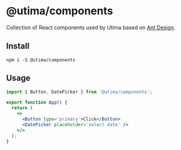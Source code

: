 # @utima/components

Collection of React components used by Utima based on [Ant Design](https://ant.design/).

## Install

```console
npm i -S @utima/components
```

## Usage

```jsx
import { Button, DatePicker } from '@utima/components';

export function App() {
  return (
    <>
      <Button type='primary'>Click</Button>
      <DatePicker placeholder='select date' />
    </>
  );
}
```
